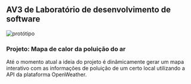 ## AV3 de Laboratório de desenvolvimento de software

![protótipo](https://i.ibb.co/kHp5gL1/pm10.jpg)

### Projeto: Mapa de calor da poluição do ar

Até o momento atual a ideia do projeto é dinâmicamente gerar um mapa interativo com as informações de poluição de um certo local utilizando a API da plataforma OpenWeather.
